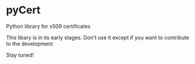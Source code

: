# pyCert
Python library for x509 certificates


This libary is in its early stages. Don't use it except if you want to contribute to the development

Stay tuned!
